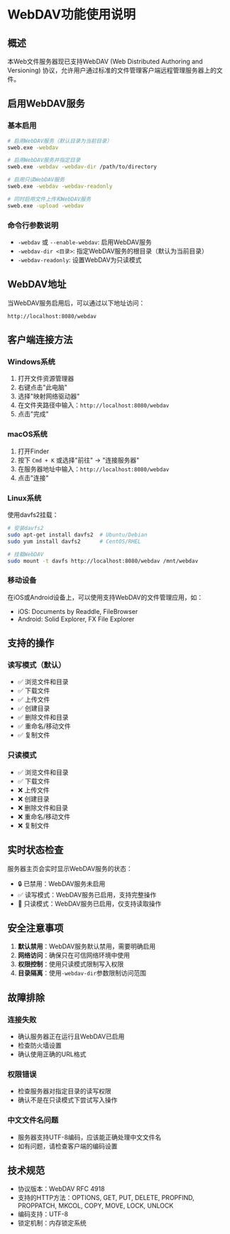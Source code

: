 # WebDAV功能使用说明

## 概述

本Web文件服务器现已支持WebDAV (Web Distributed Authoring and Versioning) 协议，允许用户通过标准的文件管理客户端远程管理服务器上的文件。

## 启用WebDAV服务

### 基本启用
```bash
# 启用WebDAV服务（默认目录为当前目录）
sweb.exe -webdav

# 启用WebDAV服务并指定目录
sweb.exe -webdav -webdav-dir /path/to/directory

# 启用只读WebDAV服务
sweb.exe -webdav -webdav-readonly

# 同时启用文件上传和WebDAV服务
sweb.exe -upload -webdav
```

### 命令行参数说明
- `-webdav` 或 `--enable-webdav`: 启用WebDAV服务
- `-webdav-dir <目录>`: 指定WebDAV服务的根目录（默认为当前目录）
- `-webdav-readonly`: 设置WebDAV为只读模式

## WebDAV地址

当WebDAV服务启用后，可以通过以下地址访问：
```
http://localhost:8080/webdav
```

## 客户端连接方法

### Windows系统
1. 打开文件资源管理器
2. 右键点击"此电脑"
3. 选择"映射网络驱动器"
4. 在文件夹路径中输入：`http://localhost:8080/webdav`
5. 点击"完成"

### macOS系统
1. 打开Finder
2. 按下 `Cmd + K` 或选择"前往" → "连接服务器"
3. 在服务器地址中输入：`http://localhost:8080/webdav`
4. 点击"连接"

### Linux系统
使用davfs2挂载：
```bash
# 安装davfs2
sudo apt-get install davfs2  # Ubuntu/Debian
sudo yum install davfs2      # CentOS/RHEL

# 挂载WebDAV
sudo mount -t davfs http://localhost:8080/webdav /mnt/webdav
```

### 移动设备
在iOS或Android设备上，可以使用支持WebDAV的文件管理应用，如：
- iOS: Documents by Readdle, FileBrowser
- Android: Solid Explorer, FX File Explorer

## 支持的操作

### 读写模式（默认）
- ✅ 浏览文件和目录
- ✅ 下载文件
- ✅ 上传文件
- ✅ 创建目录
- ✅ 删除文件和目录
- ✅ 重命名/移动文件
- ✅ 复制文件

### 只读模式
- ✅ 浏览文件和目录
- ✅ 下载文件
- ❌ 上传文件
- ❌ 创建目录
- ❌ 删除文件和目录
- ❌ 重命名/移动文件
- ❌ 复制文件

## 实时状态检查

服务器主页会实时显示WebDAV服务的状态：
- 🔒 已禁用：WebDAV服务未启用
- ✅ 读写模式：WebDAV服务已启用，支持完整操作
- 📖 只读模式：WebDAV服务已启用，仅支持读取操作

## 安全注意事项

1. **默认禁用**：WebDAV服务默认禁用，需要明确启用
2. **网络访问**：确保只在可信网络环境中使用
3. **权限控制**：使用只读模式限制写入权限
4. **目录隔离**：使用`-webdav-dir`参数限制访问范围

## 故障排除

### 连接失败
- 确认服务器正在运行且WebDAV已启用
- 检查防火墙设置
- 确认使用正确的URL格式

### 权限错误
- 检查服务器对指定目录的读写权限
- 确认不是在只读模式下尝试写入操作

### 中文文件名问题
- 服务器支持UTF-8编码，应该能正确处理中文文件名
- 如有问题，请检查客户端的编码设置

## 技术规范

- 协议版本：WebDAV RFC 4918
- 支持的HTTP方法：OPTIONS, GET, PUT, DELETE, PROPFIND, PROPPATCH, MKCOL, COPY, MOVE, LOCK, UNLOCK
- 编码支持：UTF-8
- 锁定机制：内存锁定系统
